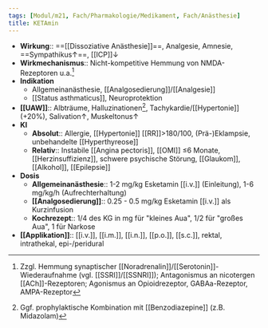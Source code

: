 ```yaml
---
tags: [Modul/m21, Fach/Pharmakologie/Medikament, Fach/Anästhesie]
title: KETAmin
---
```

- **Wirkung**:: ==[[Dissoziative Anästhesie]]==, Analgesie, Amnesie, ==Sympathikus↑==, [[ICP]]↓
- **Wirkmechanismus**:: Nicht-kompetitive Hemmung von NMDA-Rezeptoren u.a.[^2]
- **Indikation**
	- Allgemeinanästhesie, [[Analgosedierung]]/[[Analgesie]]
	- [[Status asthmaticus]], Neuroprotektion
- **[[UAW]]**:: Albträume, Halluzinationen[^1], Tachykardie/[[Hypertonie]] (+20%), Salivation↑, Muskeltonus↑
- **KI** 
	- **Absolut**:: Allergie, [[Hypertonie]] [[RR]]>180/100, (Prä-)Eklampsie, unbehandelte [[Hyperthyreose]]
	- **Relativ**:: Instabile [[Angina pectoris]], [[OMI]] ≤6 Monate, [[Herzinsuffizienz]], schwere psychische Störung, [[Glaukom]], [[Alkohol]], [[Epilepsie]]
- **Dosis**
	- **Allgemeinanästhesie**:: 1-2 mg/kg Esketamin [[i.v.]] (Einleitung), 1-6 mg/kg/h (Aufrechterhaltung)
	- **[[Analgosedierung]]**:: 0.25 - 0.5 mg/kg Esketamin [[i.v.]] als Kurzinfusion
	- **Kochrezept**:: 1/4 des KG in mg für "kleines Aua", 1/2 für "großes Aua", 1 für Narkose
- **[[Applikation]]**:: [[i.v.]], [[i.m.]], [[i.n.]], [[p.o.]], [[s.c.]], rektal, intrathekal, epi-/peridural

[^1]: Ggf. prophylaktische Kombination mit [[Benzodiazepine]] (z.B. Midazolam)
[^2]: Zzgl. Hemmung synaptischer [[Noradrenalin]]/[[Serotonin]]-Wiederaufnahme (vgl. [[SSRI]]/[[SSNRI]]); Antagonismus an nicotergen [[ACh]]-Rezeptoren; Agonismus an Opioidrezeptor, GABAa-Rezeptor, AMPA-Rezeptor